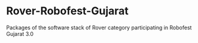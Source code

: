 # Rover-Robofest-Gujarat
Packages of the software stack of Rover category participating in Robofest Gujarat 3.0

